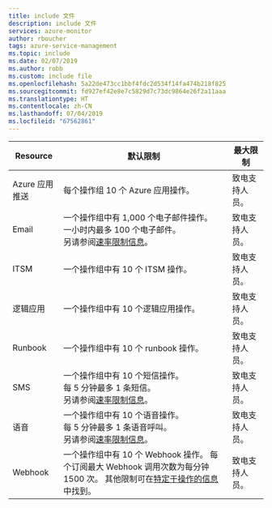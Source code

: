 ```yaml
---
title: include 文件
description: include 文件
services: azure-monitor
author: rboucher
tags: azure-service-management
ms.topic: include
ms.date: 02/07/2019
ms.author: robb
ms.custom: include file
ms.openlocfilehash: 5a22de473cc1bbf4fdc2d534f14fa474b218f825
ms.sourcegitcommit: fd927ef42e8e7c5829d7c73dc9864e26f2a11aaa
ms.translationtype: HT
ms.contentlocale: zh-CN
ms.lasthandoff: 07/04/2019
ms.locfileid: "67562861"
---
```

| Resource | 默认限制 | 最大限制 |
| --- | --- | --- |
| Azure 应用推送 | 每个操作组 10 个 Azure 应用操作。 | 致电支持人员。 |
| Email | 一个操作组中有 1,000 个电子邮件操作。<br>一小时内最多 100 个电子邮件。<br>另请参阅[速率限制信息](../articles/azure-monitor/platform/alerts-rate-limiting.md)。 | 致电支持人员。 |
| ITSM | 一个操作组中有 10 个 ITSM 操作。 | 致电支持人员。 | 
| 逻辑应用 | 一个操作组中有 10 个逻辑应用操作。 | 致电支持人员。 |
| Runbook | 一个操作组中有 10 个 runbook 操作。 | 致电支持人员。 |
| SMS | 一个操作组中有 10 个短信操作。<br>每 5 分钟最多 1 条短信。<br>另请参阅[速率限制信息](../articles/azure-monitor/platform/alerts-rate-limiting.md)。 | 致电支持人员。 |
| 语音 | 一个操作组中有 10 个语音操作。<br>每 5 分钟最多 1 条语音呼叫。<br>另请参阅[速率限制信息](../articles/azure-monitor/platform/alerts-rate-limiting.md)。 | 致电支持人员。 |
| Webhook | 一个操作组中有 10 个 Webhook 操作。  每个订阅最大 Webhook 调用次数为每分钟 1500 次。 其他限制可在[特定于操作的信息](../articles/azure-monitor/platform/action-groups.md#action-specific-information)中找到。  | 致电支持人员。 |
